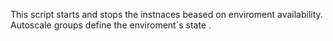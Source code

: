 This script starts and stops the instnaces beased on enviroment availability.
Autoscale groups define the enviroment`s state .
